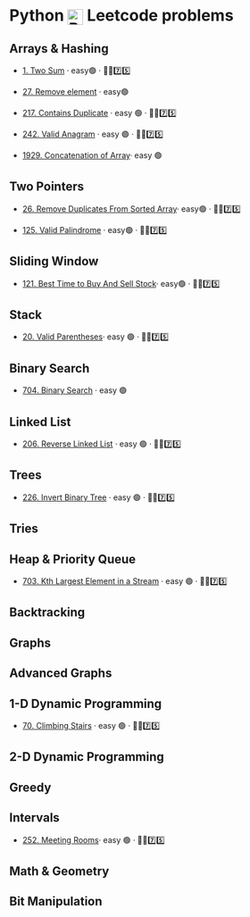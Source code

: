 # Python <img src="https://upload.wikimedia.org/wikipedia/commons/thumb/c/c3/Python-logo-notext.svg/1869px-Python-logo-notext.svg.png" alt="Python Logo" style="height: 1em; width: auto; vertical-align: sub;"> Leetcode problems

## Arrays & Hashing 

- [1. Two Sum](https://github.com/flenhu/leetcode/blob/main/Python/01_arraysAndHashing/1_twoSum.ipynb) · easy🟢 · 🧑‍🦯7️⃣5️⃣ 

- [27. Remove element](https://github.com/flenhu/leetcode/blob/main/Python/01_arraysAndHashing/27_removeElement.ipynb) · easy🟢  

- [217. Contains Duplicate](https://github.com/flenhu/leetcode/blob/main/Python/01_arraysAndHashing/217_containsDuplicate.ipynb) · easy 🟢 · 🧑‍🦯7️⃣5️⃣ 

- [242. Valid Anagram](https://github.com/flenhu/leetcode/blob/main/Python/01_arraysAndHashing/242_validAnagram.ipynb) · easy 🟢 · 🧑‍🦯7️⃣5️⃣ 

- [1929. Concatenation of Array](https://github.com/flenhu/leetcode/blob/main/Python/01_arraysAndHashing/1929_concatenationofArray.ipynb)· easy 🟢

## Two Pointers

- [26. Remove Duplicates From Sorted Array](https://github.com/flenhu/leetcode/blob/main/Python/02_twoPointers/26_removeDuplicatesFromSortedArray.ipynb)· easy🟢 · 🧑‍🦯7️⃣5️⃣ 

- [125. Valid Palindrome](https://github.com/flenhu/leetcode/blob/main/Python/02_twoPointers/125_validPalindrome.ipynb) · easy🟢 · 🧑‍🦯7️⃣5️⃣ 

## Sliding Window 

- [121. Best Time to Buy And Sell Stock](https://github.com/flenhu/leetcode/blob/main/Python/03_slidingWindow/121_bestTimetoBuyAndSellStock.ipynb)· easy🟢 · 🧑‍🦯7️⃣5️⃣ 

## Stack 

- [20. Valid Parentheses](https://github.com/flenhu/leetcode/blob/main/Python/04_stack/20_validParentheses.ipynb)· easy 🟢  · 🧑‍🦯7️⃣5️⃣ 

## Binary Search

- [704. Binary Search](https://github.com/flenhu/leetcode/blob/main/Python/05_binarySearch/704_binarySearch.ipynb) · easy 🟢

## Linked List 
- [206. Reverse Linked List](https://github.com/flenhu/leetcode/blob/main/Python/06_linkedList/206_reverseLinkedList.ipynb) · easy 🟢 · 🧑‍🦯7️⃣5️⃣ 

## Trees 
- [226. Invert Binary Tree](https://github.com/flenhu/leetcode/blob/main/Python/easy/226_InvertBinaryTree.ipynb) · easy 🟢 · 🧑‍🦯7️⃣5️⃣ 

## Tries 

## Heap & Priority Queue 
- [703. Kth Largest Element in a Stream](https://github.com/flenhu/leetcode/blob/main/Python/easy/703_KthLargestElementinaStream.ipynb) · easy 🟢 · 🧑‍🦯7️⃣5️⃣ 

## Backtracking 

## Graphs 
## Advanced Graphs 

## 1-D Dynamic Programming
- [70. Climbing Stairs](https://github.com/flenhu/leetcode/blob/main/Python/easy/70_ClimbingStairs.ipynb) · easy 🟢 · 🧑‍🦯7️⃣5️⃣ 




## 2-D Dynamic Programming 

## Greedy 

## Intervals

- [252. Meeting Rooms](https://github.com/flenhu/leetcode/blob/main/Python/16_intervals/252_meetingRooms.ipynb)· easy 🟢 · 🧑‍🦯7️⃣5️⃣

## Math & Geometry 

## Bit Manipulation 

